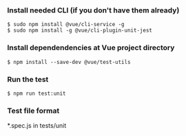### Install needed CLI (if you don't have them already)
```
$ sudo npm install @vue/cli-service -g
$ sudo npm install -g @vue/cli-plugin-unit-jest
```
### Install dependendencies at Vue project directory 
```
$ npm install --save-dev @vue/test-utils
```
### Run the test 
```
$ npm run test:unit
```
### Test file format 
*.spec.js in tests/unit
